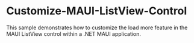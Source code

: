 # Customize-MAUI-ListView-Control
This sample demonstrates how to customize the load more feature in the MAUI ListView control within a .NET MAUI application.
